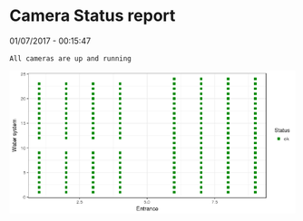 Camera Status report
================
01/07/2017 - 00:15:47

    All cameras are up and running

![](camreport_files/figure-markdown_github/unnamed-chunk-2-1.png)
